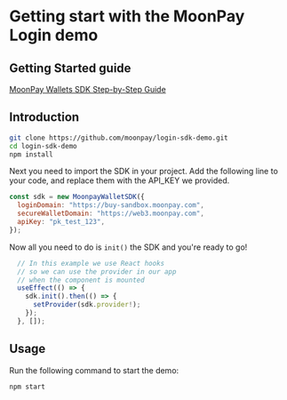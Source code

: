 # Getting start with the MoonPay Login demo

## Getting Started guide
[MoonPay Wallets SDK Step-by-Step Guide](https://docs.moonpay.com/login-sdk/jxM5rh5T22VMnnSFRdS7/wallets-sdk/wallets-sdk-step-by-step-guide)

## Introduction

```bash
git clone https://github.com/moonpay/login-sdk-demo.git
cd login-sdk-demo
npm install
```

Next you need to import the SDK in your project. Add the following line to your code, and replace them with the API_KEY we provided.

```javascript
const sdk = new MoonpayWalletSDK({
  loginDomain: "https://buy-sandbox.moonpay.com",
  secureWalletDomain: "https://web3.moonpay.com",
  apiKey: "pk_test_123",
});
```

Now all you need to do is `init()` the SDK and you're ready to go!

```javascript
  // In this example we use React hooks
  // so we can use the provider in our app
  // when the component is mounted
  useEffect(() => {
    sdk.init().then(() => {
      setProvider(sdk.provider!);
    });
  }, []);
```

## Usage

Run the following command to start the demo:

```bash
npm start
```


